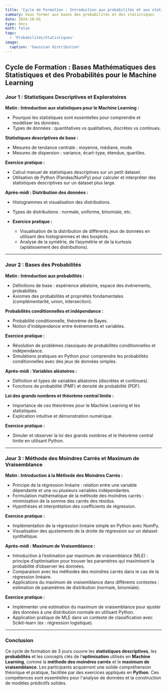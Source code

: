 ```yaml
---
title: 'Cycle de Formation : Introduction aux probabilités et aux statistiques pour le Machine-Learning'
summary: Vous former aux bases des probabilités et des statistiques
date: 2024-10-01
type: docs
math: false
tags:
  - 'Probabilités/Statistiques'
image:
  caption: 'Gaussian distribution'
---
```


## Cycle de Formation : Bases Mathématiques des Statistiques et des Probabilités pour le Machine Learning

### Jour 1 : Statistiques Descriptives et Exploratoires

**Matin : Introduction aux statistiques pour le Machine Learning :**
  - Pourquoi les statistiques sont essentielles pour comprendre et modéliser les données.
  - Types de données : quantitatives vs qualitatives, discrètes vs continues.

**Statistiques descriptives de base :**
  - Mesures de tendance centrale : moyenne, médiane, mode.
  - Mesures de dispersion : variance, écart-type, étendue, quartiles.

**Exercice pratique :**
  - Calcul manuel de statistiques descriptives sur un petit dataset.
  - Utilisation de Python (Pandas/NumPy) pour calculer et interpréter des statistiques descriptives sur un dataset plus large.

**Après-midi : Distribution des données :**
  - Histogrammes et visualisation des distributions.
  - Types de distributions : normale, uniforme, binomiale, etc.

- **Exercice pratique :**
  - Visualisation de la distribution de différents jeux de données en utilisant des histogrammes et des boxplots.
  - Analyse de la symétrie, de l’asymétrie et de la kurtosis (aplatissement des distributions).

---

### Jour 2 : Bases des Probabilités

**Matin : Introduction aux probabilités :**
  - Définitions de base : expérience aléatoire, espace des événements, probabilités.
  - Axiomes des probabilités et propriétés fondamentales (complémentarité, union, intersection).

**Probabilités conditionnelles et indépendance :**
  - Probabilité conditionnelle, théorème de Bayes.
  - Notion d'indépendance entre événements et variables.

**Exercice pratique :**
  - Résolution de problèmes classiques de probabilités conditionnelles et indépendance.
  - Simulations pratiques en Python pour comprendre les probabilités conditionnelles avec des jeux de données simples.

**Après-midi : Variables aléatoires :**
  - Définition et types de variables aléatoires (discrètes et continues).
  - Fonctions de probabilité (PMF) et densité de probabilité (PDF).

**Loi des grands nombres et théorème central limite :**
  - Importance de ces théorèmes pour le Machine Learning et les statistiques.
  - Explication intuitive et démonstration numérique.

**Exercice pratique :**
  - Simuler et observer la loi des grands nombres et le théorème central limite en utilisant Python.

---

### Jour 3 : Méthode des Moindres Carrés et Maximum de Vraisemblance

**Matin : Introduction à la Méthode des Moindres Carrés :**
  - Principe de la régression linéaire : relation entre une variable dépendante et une ou plusieurs variables indépendantes.
  - Formulation mathématique de la méthode des moindres carrés : minimisation de la somme des carrés des résidus.
  - Hypothèses et interprétation des coefficients de régression.

**Exercice pratique :**
  - Implémentation de la régression linéaire simple en Python avec NumPy.
  - Visualisation des ajustements de la droite de régression sur un dataset synthétique.

**Après-midi : Maximum de Vraisemblance :**
  - Introduction à l’estimation par maximum de vraisemblance (MLE) : principe d’optimisation pour trouver les paramètres qui maximisent la probabilité d’observer les données.
  - Comparaison avec les méthodes des moindres carrés dans le cas de la régression linéaire.
  - Applications du maximum de vraisemblance dans différents contextes : estimation de paramètres de distribution (normale, binomiale).

**Exercice pratique :**
  - Implémenter une estimation du maximum de vraisemblance pour ajuster des données à une distribution normale en utilisant Python.
  - Application pratique de MLE dans un contexte de classification avec Scikit-learn (ex : régression logistique).

---

### Conclusion

Ce cycle de formation de 3 jours couvre les **statistiques descriptives**, les **probabilités** et les concepts clés de l’**optimisation** utilisés en **Machine Learning**, comme la **méthode des moindres carrés** et le **maximum de vraisemblance**. Les participants acquerront une solide compréhension théorique et pratique, facilitée par des exercices appliqués en **Python**. Ces compétences sont essentielles pour l'analyse de données et la construction de modèles prédictifs solides.